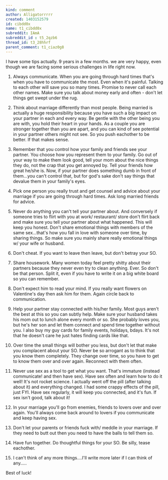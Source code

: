 ```yaml
---
kind: comment
author: Alligatorrrrr
created: 1403152579
id: cibdd0x
name: t1_cibdd0x
subreddit: IAmA
subreddit_id : t5_2qzb6
thread_id: t3_28hhrf
parent_comment: t1_ciaz0g8
---
```


I have some tips actually. 9 years in a few months. we are very happy, even though we are facing some serious challenges in life right now.

1. Always communicate. When you are going through hard times that's when you have to communicate the most. Even when it's painful. Talking to each other will save you so many times. Promise to never call each other names. Make sure you talk about money early and often - don't let things get swept under the rug.

2. Think about marriage differently than most people. Being married is actually a huge responsibility because you have such a big impact on your partner in each and every way. Be gentle with the other being you are with, you hold their heart in your hands. As a couple you are stronger together than you are apart, and you can kind of see potential in your partner others might not see. So you push eachother to be better. If that makes sense.

3. Remember that you control how your family and friends see your partner. You choose how you represent them to your family. Go out of your way to make them look good, tell your mom about the nice things they do, not the crap that you get annoyed by. Tell your friends how great he/she is. Now, if your partner does something dumb in front of them...you can't control that, but for god's sake don't say things that devalue them in your family's eyes. 

4. Pick one person you really trust and get counsel and advice about your marriage if you are going through hard times. Ask long married friends for advice.

5. Never do anything you can't tell your partner about. And conversely if someone tries to flirt with you at work/ restaurant/ store don't flirt back and make sure you tell your partner about what happened. This will keep you honest. Don't share emotional things with members of the same sex...that's how you fall in love with someone over time, by sharing things. So make sure you mainly share really emotional things w/ your wife or husband.

6. Don't cheat. If you want to leave then leave, but don't betray your SO.

7. Share housework. Many women today feel pretty shitty about their partners because they never even try to clean anything. Ever. So don't be that person. Split it, even if you have to write it on a big white board so you can remember.

8. Don't expect him to read your mind. If you really want flowers on Valentine's day then ask him for them. Again circle back to communication.

9. Help your partner stay connected with his/her family. Most guys aren't the best at this so you can subtly help. Make sure your husband takes his mom out to lunch alone every month or so. She probably loves you, but he's her son and let them connect and spend time together without you. I also buy my guy cards for family events, holidays, bdays. It's not that he doesn't care he just hates finding cards like that.

10. Over time the small things will bother you less, but don't let that make you complacent about your SO. Never be so arrogant as to think that you know them completely. They change over time, so you have to get to know them over and over again. Reconnect with them often.

11. Never use sex as a tool to get what you want. That's immature (instead communicate! and then have sex). Have sex often and learn how to do it well! It's not rocket science. I actually went off the pill (after talking about it) and everything changed. I had some crappy effects of the pill, just FYI. Have sex regularly, it will keep you connected, and it's fun. If sex isn't good, talk about it! 

12. In your marriage you'll go from enemies, friends to lovers over and over again. You'll always come back around to lovers if you communicate and keep having sex. 

13. Don't let your parents or friends fuck with/ meddle in your marriage. If they need to butt out then you need to have the balls to tell them so.

14. Have fun together. Do thoughtful things for your SO. Be silly, tease eachother.

15. I can't think of any more things....I'll write more later if I can think of any.....

Best of luck!
